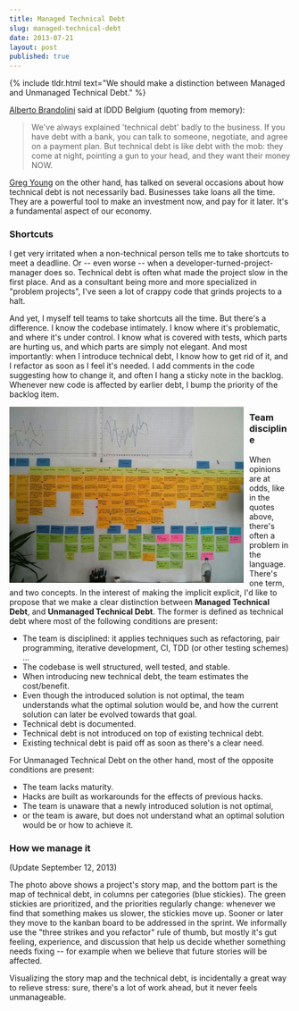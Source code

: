 ```yaml
---
title: Managed Technical Debt
slug: managed-technical-debt
date: 2013-07-21
layout: post
published: true
---
```


{% include tldr.html text="We should make a distinction between Managed and Unmanaged Technical Debt." %}

[Alberto Brandolini](https://twitter.com/mathiasverraes/status/326435664319111170) said at IDDD Belgium (quoting from memory):

<blockquote>We've always explained 'technical debt' badly to the business. If you have debt with a bank, you can talk to someone,
negotiate, and agree on a payment plan. But technical debt is like debt with the mob: they come at night, pointing a gun
to your head, and they want their money NOW.</blockquote>

[Greg Young](http://codebetter.com/gregyoung/2013/03/06/startups-and-tdd/) on the other hand, has talked on several occasions about how technical debt is not necessarily bad. Businesses
take loans all the time. They are a powerful tool to make an investment now, and pay for it later. It's a fundamental
aspect of our economy.

### Shortcuts


I get very irritated when a non-technical person tells me to take shortcuts to meet a deadline. Or -- even worse -- when
 a developer-turned-project-manager does so. Technical debt is often what made the project slow in the first place. And as
 a consultant being more and more specialized in "problem projects", I've seen a lot of crappy code that grinds projects
 to a halt.

And yet, I myself tell teams to take shortcuts all the time. But there's a difference. I know the codebase intimately.
I know where it's problematic, and where it's under control. I know what is covered with tests, which parts are hurting us,
and which parts are simply not elegant. And most importantly: when I introduce technical debt, I know how to get rid of
it, and I refactor as soon as I feel it's needed. I add comments in the code suggesting how to change it, and often I
hang a sticky note in the backlog. Whenever new code is affected by earlier debt, I bump the priority of the backlog item.

<img style="float:left;margin-right: 10px" src="/img/posts/2013-07-21-managed-technical-debt/map-of-technical-debt.jpg" alt="Mapped Technical Debt (bottom)">


### Team discipline

When opinions are at odds, like in the quotes above, there's often a problem in the language. There's one term, and two
concepts. In the interest of making
the implicit explicit, I'd like to propose that we make a clear distinction between **Managed Technical Debt**, and **Unmanaged
Technical Debt**. The former is defined as technical debt where most of the following conditions are present:

- The team is disciplined: it applies techniques such as refactoring, pair programming, iterative development, CI, TDD (or other testing schemes) ...
- The codebase is well structured, well tested, and stable.
- When introducing new technical debt, the team estimates the cost/benefit.
- Even though the introduced solution is not optimal, the team understands what the optimal solution would be, and how
the current solution can later be evolved towards that goal.
- Technical debt is documented.
- Technical debt is not introduced on top of existing technical debt.
- Existing technical debt is paid off as soon as there's a clear need.

For Unmanaged Technical Debt on the other hand, most of the opposite conditions are present:

- The team lacks maturity.
- Hacks are built as workarounds for the effects of previous hacks.
- The team is unaware that a newly introduced solution is not optimal,
- or the team is aware, but does not understand what an optimal solution would be or how to achieve it.

### How we manage it

(Update September 12, 2013)

The photo above shows a project's story map, and the bottom part is the map of technical debt, in columns per categories
(blue stickies). The green stickies are prioritized, and the priorities regularly change: whenever we find that something
makes us slower, the stickies move up. Sooner or later they move to the kanban board to be addressed in the sprint. We informally use the "three
strikes and you refactor" rule of thumb, but mostly it's gut feeling, experience, and discussion that help us decide
whether something needs fixing -- for example when we believe that future stories will be affected.

Visualizing the story map and the technical debt, is incidentally a great way to relieve stress: sure, there's a lot of
 work ahead, but it never feels unmanageable.